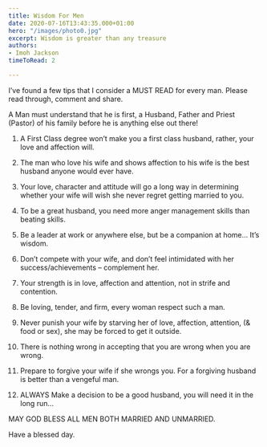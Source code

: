 ```yaml
---
title: Wisdom For Men
date: 2020-07-16T13:43:35.000+01:00
hero: "/images/photo0.jpg"
excerpt: Wisdom is greater than any treasure
authors:
- Imoh Jackson
timeToRead: 2

---
```

I’ve found a few tips that I consider a MUST READ for every man. Please read through, comment and share.

A Man must understand that he is first, a Husband, Father and Priest (Pastor) of his family before he is anything else out there!

1. A First Class degree won’t make you a first class husband, rather, your love and affection will.

2. The man who love his wife and shows affection to his wife is the best husband anyone would ever have.

3. Your love, character and attitude will go a long way in determining whether your wife will wish she never regret getting married to you.

4. To be a great husband, you need more anger management skills than beating skills.

5. Be a leader at work or anywhere else, but be a companion at home… It’s wisdom.

6. Don’t compete with your wife, and don’t feel intimidated with her success/achievements – complement her.

7. Your strength is in love, affection and attention, not in strife and contention.

8. Be loving, tender, and firm, every woman respect such a man.

9. Never punish your wife by starving her of love, affection, attention, (& food or sex), she may be forced to get it outside.

10. There is nothing wrong in accepting that you are wrong when you are wrong.

11. Prepare to forgive your wife if she wrongs you. For a forgiving husband is better than a vengeful man.

12. ALWAYS Make a decision to be a good husband, you will need it in the long run…

MAY GOD BLESS ALL MEN BOTH MARRIED AND UNMARRIED.

Have a blessed day.